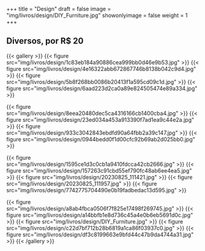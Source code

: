 +++
title = "Design"
draft = false
image = "img/livros/design/DIY_Furniture.jpg"
showonlyimage = false
weight = 1
+++
<!--more-->
## Diversos, por R$ 20

{{< gallery >}}
{{< figure src="img/livros/design/1c83eb184a90886cea999bb0d46e9b53.jpg" >}}
{{< figure src="img/livros/design/4e16322abb672867746b8138b042c9d4.jpg" >}}
{{< figure src="img/livros/design/5b8f268bb0086b20413f1a595cd09c1d.jpg" >}}
{{< figure src="img/livros/design/6aad223d2ca0a89e824505474e89a334.jpg" >}}

{{< figure src="img/livros/design/8eea20480dec5ca4316166cb1400cba4.jpg" >}}
{{< figure src="img/livros/design/23ed034a453a913390f7ad1ea9c44e2a.jpg" >}}
{{< figure src="img/livros/design/933c3042843ebdfd90a64fbb2a39c147.jpg" >}}
{{< figure src="img/livros/design/0944bedd0f1d00cfc92b69ab2d025bb0.jpg" >}}

{{< figure src="img/livros/design/1595ce1d3c0cb1a9410fdcca42cb2666.jpg" >}}
{{< figure src="img/livros/design/157263c91cbd55ef790fc48ab6ee4ea5.jpg" >}}
{{< figure src="img/livros/design/20230825_111421.jpg" >}}
{{< figure src="img/livros/design/20230825_111957.jpg" >}}
{{< figure src="img/livros/design/7742775704490e0b19fadbedac13d595.jpg" >}}

{{< figure src="img/livros/design/a8ab4fbca0506f7f825e17498f269745.jpg" >}}
{{< figure src="img/livros/design/a14bbfb1e8d736c45a4e0b6eb5691d0c.jpg" >}}
{{< figure src="img/livros/design/DIY_Furniture.jpg" >}}
{{< figure src="img/livros/design/c22d7bf712b28b6819a1ca86f03937c0.jpg" >}}
{{< figure src="img/livros/design/df3c8199663e9bfd44c47b9da4744a31.jpg" >}}
{{< /gallery >}}